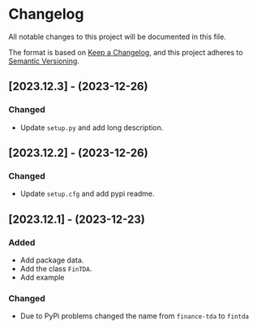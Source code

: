 # Changelog

All notable changes to this project will be documented in this file.

The format is based on [Keep a Changelog](https://keepachangelog.com/en/1.0.0/),
and this project adheres to [Semantic Versioning](https://semver.org/spec/v2.0.0.html).

## [2023.12.3] - (2023-12-26)

### Changed

-   Update `setup.py` and add long description.

## [2023.12.2] - (2023-12-26)

### Changed

-   Update `setup.cfg` and add pypi readme.

## [2023.12.1] - (2023-12-23)

### Added

-   Add package data.
-   Add the class `FinTDA`.
-   Add example

### Changed

-   Due to PyPi problems changed the name from `finance-tda` to `fintda`
